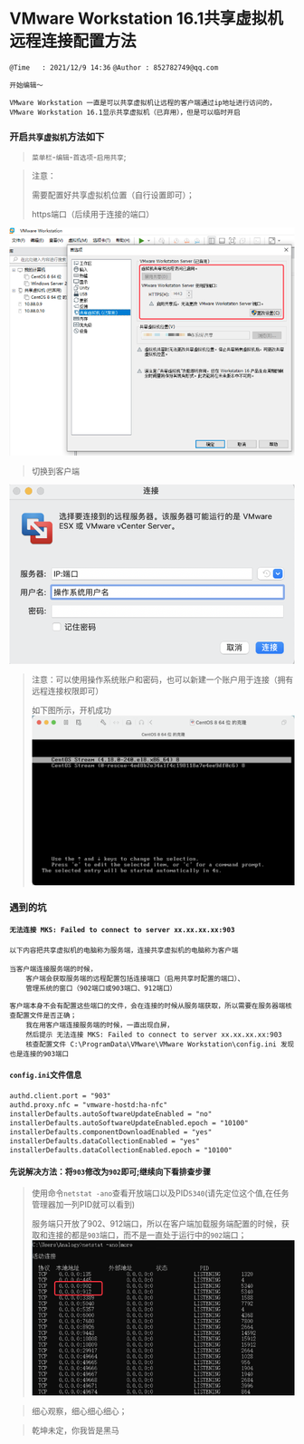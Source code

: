 # VMware Workstation 16.1共享虚拟机远程连接配置方法

`@Time   : 2021/12/9 14:36`
`@Author : 852782749@qq.com`

```
开始编辑～
```

```angular2html
VMware Workstation 一直是可以共享虚拟机让远程的客户端通过ip地址进行访问的，
VMware Workstation 16.1显示共享虚拟机（已弃用），但是可以临时开启
```
### 开启`共享虚拟机`方法如下
> `菜单栏`-`编辑`-`首选项`-`启用共享`;
> 

> 注意：
> 
> 需要配置好共享虚拟机位置（自行设置即可）；
> 
> https端口（后续用于连接的端口）
> 
![avatar](images/01.png)

> 切换到客户端
> 
![avatar](images/02.png)

> 注意：可以使用操作系统账户和密码，也可以新建一个账户用于连接（拥有远程连接权限即可）
> 
> 如下图所示，开机成功
![avatar](images/03.png)


### 遇到的坑
#### `无法连接 MKS: Failed to connect to server xx.xx.xx.xx:903`
```angular2html
以下内容把共享虚拟机的电脑称为服务端，连接共享虚拟机的电脑称为客户端

当客户端连接服务端的时候，
    客户端会获取服务端的远程配置包括连接端口（启用共享时配置的端口）、
    管理系统的窗口（902端口或903端口、912端口）
```
```
客户端本身不会有配置这些端口的文件，会在连接的时候从服务端获取，所以需要在服务器端核查配置文件是否正确；
    我在用客户端连接服务端的时候，一直出现白屏，
    然后提示 无法连接 MKS: Failed to connect to server xx.xx.xx.xx:903
    核查配置文件 C:\ProgramData\VMware\VMware Workstation\config.ini 发现也是连接的903端口
```
#### `config.ini`文件信息
```angular2html
authd.client.port = "903"
authd.proxy.nfc = "vmware-hostd:ha-nfc"
installerDefaults.autoSoftwareUpdateEnabled = "no"
installerDefaults.autoSoftwareUpdateEnabled.epoch = "10100"
installerDefaults.componentDownloadEnabled = "yes"
installerDefaults.dataCollectionEnabled = "yes"
installerDefaults.dataCollectionEnabled.epoch = "10100"

```
#### 先说解决方法：将`903`修改为`902`即可;继续向下看排查步骤
> 使用命令`netstat -ano`查看开放端口以及PID`5340`(请先定位这个值,在任务管理器加一列PID就可以看到)
> 
> 服务端只开放了902、912端口，所以在客户端加载服务端配置的时候，获取和连接的都是`903`端口，而不是一直处于运行中的`902`端口；
![avatar](images/04.png)

> 细心观察，细心细心细心；


> 乾坤未定，你我皆是黑马